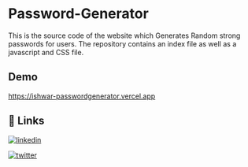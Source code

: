 
# Password-Generator

This is the source code of the website which Generates Random strong passwords for users.
The repository contains an index file as well as a javascript and CSS file.


## Demo

https://ishwar-passwordgenerator.vercel.app


## 🔗 Links

[![linkedin](https://img.shields.io/badge/linkedin-0A66C2?style=for-the-badge&logo=linkedin&logoColor=white)](https://www.linkedin.com/Ishwar-Mhase)

[![twitter](https://img.shields.io/badge/twitter-1DA1F2?style=for-the-badge&logo=twitter&logoColor=white)](https://twitter.com/IshwarMhase)

